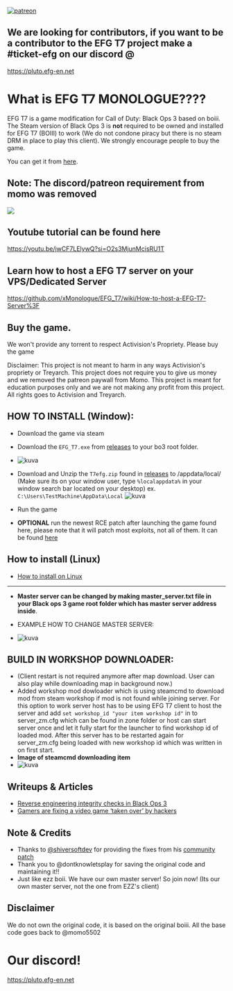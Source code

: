 [![patreon](https://img.shields.io/badge/Patreon-support-red.svg?logo=patreon)](https://www.patreon.com/efgservers)

## We are looking for contributors, if you want to be a contributor to the EFG T7 project make a #ticket-efg on our discord @
https://pluto.efg-en.net

# What is EFG T7 MONOLOGUE????

EFG T7 is a game modification for Call of Duty: Black Ops 3 based on boiii.  
The Steam version of Black Ops 3 is **not** required to be owned and installed for EFG T7 (BOIII) to work (We do not condone piracy but there is no steam DRM in place to play this client). We strongly encourage people to buy the game.

You can get it from <a href="https://store.steampowered.com/app/311210/Call_of_Duty_Black_Ops_III/">here</a>.

## Note: The discord/patreon requirement from momo was removed

<img src="https://cdn.discordapp.com/attachments/623352372998963233/1131209997724942457/EFG_Black_Logo_512x512.gif">

## Youtube tutorial can be found here
https://youtu.be/jwCF7LElywQ?si=O2s3MjunMcisRU1T

## Learn how to host a EFG T7 server on your VPS/Dedicated Server
https://github.com/xMonologue/EFG_T7/wiki/How-to-host-a-EFG-T7-Server%3F

## Buy the game. 

We won't provide any torrent to respect Activision's Propriety. Please buy the game

Disclaimer: This project is not meant to harm in any ways Activision's propriety or Treyarch. This project does not require you to give us money and we removed the patreon paywall from Momo. This project is meant for education purposes only and we are not making any profit from this project. All rights goes to Activision and Treyarch.

## HOW TO INSTALL (Window):
- Download the game via steam
- Download the ```EFG_T7.exe``` from [releases](https://github.com/xMonologue/EFG_T7/releases) to your bo3 root folder.
- ![kuva](https://github.com/xMonologue/EFG_T7/assets/77815199/90ee96e3-d36f-4ea2-9960-1f9bd128a126)

- Download and Unzip the ```T7efg.zip``` found in [releases](https://github.com/xMonologue/EFG_T7/releases) to /appdata/local/ (Make sure its on your window user, type ```%localappdata%``` in your window search bar located on your desktop) ex. ```C:\Users\TestMachine\AppData\Local```
  ![kuva](https://github.com/xMonologue/EFG_T7/assets/77815199/b211ac18-5e3e-4203-a4b2-914081d908db)

- Run the game

- **OPTIONAL** run the newest RCE patch after launching the game found here, please note that it will patch most exploits, not all of them. It can be found [here](https://github.com/xMonologue/EFG_T7/releases/download/efg/t7rcepatch_2.02.exe)

## How to install (Linux)
-  [How to install on Linux](https://github.com/xMonologue/EFG_T7/wiki/How-to-run-EFG-T7-on-Linux)

--------------------------------------------------------------------------------------------------------------------------------------------------------------------------------------------------------------------------------------------------------
- **Master server can be changed by making master_server.txt file in your Black ops 3 game root folder which has master server address inside**. 

- EXAMPLE HOW TO CHANGE MASTER SERVER:
- ![kuva](https://github.com/xMonologue/EFG_T7/assets/77815199/e008ce5b-1a65-416b-9ee3-90290f65d2f8)

## BUILD IN WORKSHOP DOWNLOADER:
- (Client restart is not required anymore after map download. User can also play while downloading map in background now.)
- Added workshop mod dowloader which is using steamcmd to download mod from steam workshop if mod is not found while joining server. For this option to work server host has to be using EFG T7 client to host the server and add ```set workshop_id "your item workshop id"``` in to server_zm.cfg which can be found in zone folder or host can start server once and let it fully start for the launcher to find workshop id of loaded mod. After this server has to be restarted again for server_zm.cfg being loaded with new workshop id which was written in on first start.
- **Image of steamcmd downloading item**
- ![kuva](https://github.com/xMonologue/EFG_T7/assets/77815199/8d48ccc4-c2f5-415a-b792-ba39770d052a)




## Writeups & Articles

- <a href="https://momo5502.com/posts/2022-11-17-reverse-engineering-integrity-checks-in-black-ops-3/">Reverse engineering integrity checks in Black Ops 3</a>
- <a href="https://techcrunch.com/2023/02/28/gamers-are-fixing-a-video-game-taken-over-by-hackers/">Gamers are fixing a video game ‘taken over’ by hackers</a>

## Note & Credits
- Thanks to <a href="https://github.com/shiversoftdev">@shiversoftdev</a> for providing the fixes from his <a href="https://github.com/shiversoftdev/t7patch">community patch</a>
- Thank you to @dontknowletsplay for saving the original code and maintaining it!!
- Just like ezz boii. We have our own master server! So join now! (Its our own master server, not the one from EZZ's client)

## Disclaimer
We do not own the original code, it is based on the original boiii. All the base code goes back to @momo5502

# Our discord!
https://pluto.efg-en.net
